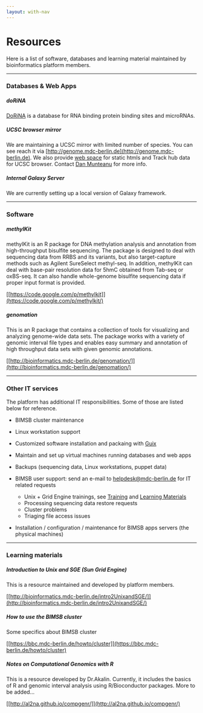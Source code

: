 ```yaml
---
layout: with-nav
---
```


# Resources

Here is a list of software, databases and learning material maintained
by bioinformatics platform members.

-----------------------------------------

### Databases & Web Apps

##### **doRiNA**

[DoRiNA](http://dorina.mdc-berlin.de/) is a database for RNA binding
protein binding sites and microRNAs.

##### **UCSC browser mirror**
We are maintaining a UCSC mirror with limited number of species. You can see reach it via [http://genome.mdc-berlin.de](http://genome.mdc-berlin.de). We also provide [web space](http://bimsbstatic.mdc-berlin.de/cgi-bin/bimsb/mdc-hubs.cgi) for static htmls and Track hub data for UCSC browser. Contact [Dan Munteanu](http://bioinformatics.mdc-berlin.de/team.html#dan-munteanu) for more info.

##### **Internal Galaxy Server**
We are currently setting up a local version of Galaxy framework. 

-----------------------------------------

### Software

##### **methylKit**

methylKit is an R package for DNA methylation analysis and annotation
from high-throughput bisulfite sequencing. The package is designed to
deal with sequencing data from RRBS and its variants, but also
target-capture methods such as Agilent SureSelect methyl-seq. In
addition, methylKit can deal with base-pair resolution data for 5hmC
obtained from Tab-seq or oxBS-seq. It can also handle whole-genome
bisulfite sequencing data if proper input format is provided.

[[https://code.google.com/p/methylkit]](https://code.google.com/p/methylkit/)

##### **genomation**

This is an R package that contains a collection of tools for
visualizing and analyzing genome-wide data sets. The package works
with a variety of genomic interval file types and enables easy summary
and annotation of high throughput data sets with given genomic
annotations.

[[http://bioinformatics.mdc-berlin.de/genomation/]](http://bioinformatics.mdc-berlin.de/genomation/)

-----------------------------------------

### Other IT services
The platform has additional IT responsibilities. Some of those are listed below for reference. 

- BIMSB cluster maintenance
- Linux workstation support
- Customized software installation and packaing with [Guix](http://www.gnu.org/software/guix/)
- Maintain and set up virtual machines running databases and web apps
- Backups (sequencing data, Linux workstations, puppet data)
- BIMSB user support: send an e-mail to [helpdesk@mdc-berlin.de](helpdesk@mdc-berlin.de) for IT related requests
  - Unix + Grid Engine trainings, see [Training](http://bioinformatics.mdc-berlin.de/training.html) and [Learning Materials](http://bioinformatics.mdc-berlin.de/resources.html#learning-materials)
  - Processing sequencing data restore requests
  - Cluster problems
  - Triaging file access issues

- Installation / configuration / maintenance for BIMSB apps servers (the physical machines)

-----------------------------------------


### Learning materials

##### **Introduction to Unix and SGE (Sun Grid Engine)**
This is a resource maintained and developed by platform members.

[[http://bioinformatics.mdc-berlin.de/intro2UnixandSGE/]](http://bioinformatics.mdc-berlin.de/intro2UnixandSGE/)

##### **How to use the BIMSB cluster**
Some specifics about BIMSB cluster

[[https://bbc.mdc-berlin.de/howto/cluster]](https://bbc.mdc-berlin.de/howto/cluster)

##### **Notes on Computational Genomics with R**
This is a resource developed by Dr.Akalin. Currently, it includes the basics of R and genomic interval analysis using R/Bioconductor packages. More to be added...

[[http://al2na.github.io/compgenr/]](http://al2na.github.io/compgenr/)


